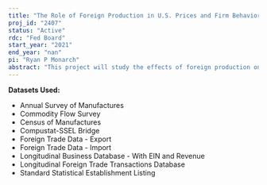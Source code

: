 ```yaml
---
title: "The Role of Foreign Production in U.S. Prices and Firm Behavior"
proj_id: "2407"
status: "Active"
rdc: "Fed Board"
start_year: "2021"
end_year: "nan"
pi: "Ryan P Monarch"
abstract: "This project will study the effects of foreign production on U.S. prices and firm behavior. More specifically, the researchers will examine the importance of multinational activity, changes in economic conditions abroad, and the entry of foreign exporters into the U.S. market on U.S. prices, including both trade prices and domestic prices, and U.S. firm outcomes, such as employment, exporting status, productivity, and market share. The project will benefit the Census Bureau by improving the quality of the underlying data to identify U.S. establishments that are part of a foreign trade zone, by documenting the amount of measurement error in the related party variable in the trade data, and by accounting for the role of mergers and acquisitions in the trade data.  The project will use the Annual Survey of Manufactures, Census of Manufactures, Commodity Flow Survey, Compustat-SSEL Bridge, Foreign Trade Data - Export, Foreign Trade Data - Import, Lexis-Nexis Directory of Corporate Affiliations - SSEL Bridge, Longitudinal Business Database, Longitudinal Foreign Trade Transactions Database, and Standard Statistical Establishment List / Business Register."
---
```


**Datasets Used:**

  - Annual Survey of Manufactures 
  - Commodity Flow Survey 
  - Census of Manufactures 
  - Compustat-SSEL Bridge 
  - Foreign Trade Data - Export 
  - Foreign Trade Data - Import 
  - Longitudinal Business Database - With EIN and Revenue 
  - Longitudinal Foreign Trade Transactions Database 
  - Standard Statistical Establishment Listing 

